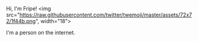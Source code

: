 Hi, I'm Fripe! <img src="https://raw.githubusercontent.com/twitter/twemoji/master/assets/72x72/1f44b.png", width="18">

I'm a person on the internet.
